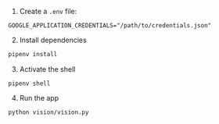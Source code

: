 
1. Create a `.env` file:
```
GOOGLE_APPLICATION_CREDENTIALS="/path/to/credentials.json"
```

2. Install dependencies
```bash
pipenv install
```

3. Activate the shell
```
pipenv shell
```

4. Run the app
```bash
python vision/vision.py
```
